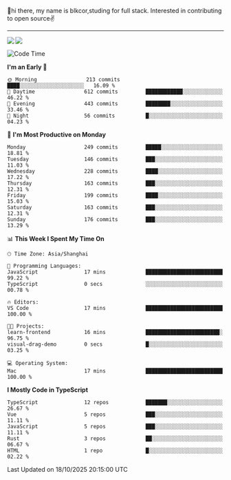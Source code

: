 👋hi there, my name is blkcor,studing for full stack.
Interested in contributing to open source✌️

<hr/>

![](https://github-readme-stats.vercel.app/api?username=blkcor)
<a href="https://github.com/blkcor/github-readme-stats">
    <img align="left" src="https://github-readme-stats.vercel.app/api/top-langs/?username=blkcor&hide=jupyter%20notebook,shaderlab,tex,c%23&langs_count=9" />
</a>


<!--START_SECTION:waka-->
![Code Time](http://img.shields.io/badge/Code%20Time-2%2C532%20hrs%209%20mins-blue)

**I'm an Early 🐤** 

```text
🌞 Morning                213 commits         ████░░░░░░░░░░░░░░░░░░░░░   16.09 % 
🌆 Daytime                612 commits         ████████████░░░░░░░░░░░░░   46.22 % 
🌃 Evening                443 commits         ████████░░░░░░░░░░░░░░░░░   33.46 % 
🌙 Night                  56 commits          █░░░░░░░░░░░░░░░░░░░░░░░░   04.23 % 
```
📅 **I'm Most Productive on Monday** 

```text
Monday                   249 commits         █████░░░░░░░░░░░░░░░░░░░░   18.81 % 
Tuesday                  146 commits         ███░░░░░░░░░░░░░░░░░░░░░░   11.03 % 
Wednesday                228 commits         ████░░░░░░░░░░░░░░░░░░░░░   17.22 % 
Thursday                 163 commits         ███░░░░░░░░░░░░░░░░░░░░░░   12.31 % 
Friday                   199 commits         ████░░░░░░░░░░░░░░░░░░░░░   15.03 % 
Saturday                 163 commits         ███░░░░░░░░░░░░░░░░░░░░░░   12.31 % 
Sunday                   176 commits         ███░░░░░░░░░░░░░░░░░░░░░░   13.29 % 
```


📊 **This Week I Spent My Time On** 

```text
🕑︎ Time Zone: Asia/Shanghai

💬 Programming Languages: 
JavaScript               17 mins             █████████████████████████   99.22 % 
TypeScript               0 secs              ░░░░░░░░░░░░░░░░░░░░░░░░░   00.78 % 

🔥 Editors: 
VS Code                  17 mins             █████████████████████████   100.00 % 

🐱‍💻 Projects: 
learn-frontend           16 mins             ████████████████████████░   96.75 % 
visual-drag-demo         0 secs              █░░░░░░░░░░░░░░░░░░░░░░░░   03.25 % 

💻 Operating System: 
Mac                      17 mins             █████████████████████████   100.00 % 
```

**I Mostly Code in TypeScript** 

```text
TypeScript               12 repos            ███████░░░░░░░░░░░░░░░░░░   26.67 % 
Vue                      5 repos             ███░░░░░░░░░░░░░░░░░░░░░░   11.11 % 
JavaScript               5 repos             ███░░░░░░░░░░░░░░░░░░░░░░   11.11 % 
Rust                     3 repos             ██░░░░░░░░░░░░░░░░░░░░░░░   06.67 % 
HTML                     1 repo              █░░░░░░░░░░░░░░░░░░░░░░░░   02.22 % 
```




 Last Updated on 18/10/2025 20:15:00 UTC
<!--END_SECTION:waka-->


